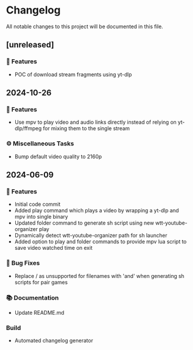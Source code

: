# Changelog

All notable changes to this project will be documented in this file.

## [unreleased]

### 🚀 Features

- POC of download stream fragments using yt-dlp

## 2024-10-26

### 🚀 Features

- Use mpv to play video and audio links directly instead of relying on yt-dlp/ffmpeg for mixing them to the single stream

### ⚙️ Miscellaneous Tasks

- Bump default video quality to 2160p

## 2024-06-09

### 🚀 Features

- Initial code commit
- Added play command which plays a video by wrapping a yt-dlp and mpv into single binary
- Updated folder command to generate sh script using new wtt-youtube-organizer play
- Dynamically detect wtt-youtube-organizer path for sh launcher
- Added option to play and folder commands to provide mpv lua script to save video watched time on exit

### 🐛 Bug Fixes

- Replace / as unsupported for filenames with 'and' when generating sh scripts for pair games

### 📚 Documentation

- Update README.md

### Build

- Automated changelog generator

<!-- generated by git-cliff -->
